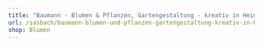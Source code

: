 ```yaml
---
title: "Baumann - Blumen & Pflanzen, Gartengestaltung - kreativ in Heim und Garten"
url: /sasbach/baumann-blumen-und-pflanzen-gartengestaltung-kreativ-in-heim-und-garten/
shop: Blumen
---
```

